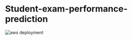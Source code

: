 # Student-exam-performance-prediction #

![aws deployment](https://github.com/user-attachments/assets/d9a98df9-462a-4f1b-ab56-f80d95673472)
